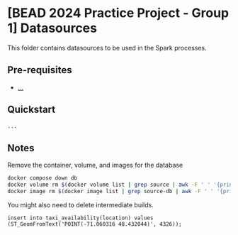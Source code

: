 # [BEAD 2024 Practice Project - Group 1] Datasources

This folder contains datasources to be used in the Spark processes.

## Pre-requisites

-   [...](...)

## Quickstart

```bash
...
```

## Notes

Remove the container, volume, and images for the database

```bash
docker compose down db
docker volume rm $(docker volume list | grep source | awk -F ' ' '{print $2}')
docker image rm $(docker image list | grep source-db | awk -F ' ' '{print $1}')
```

You might also need to delete intermediate builds.

```
insert into taxi_availability(location) values (ST_GeomFromText('POINT(-71.060316 48.432044)', 4326));
```
